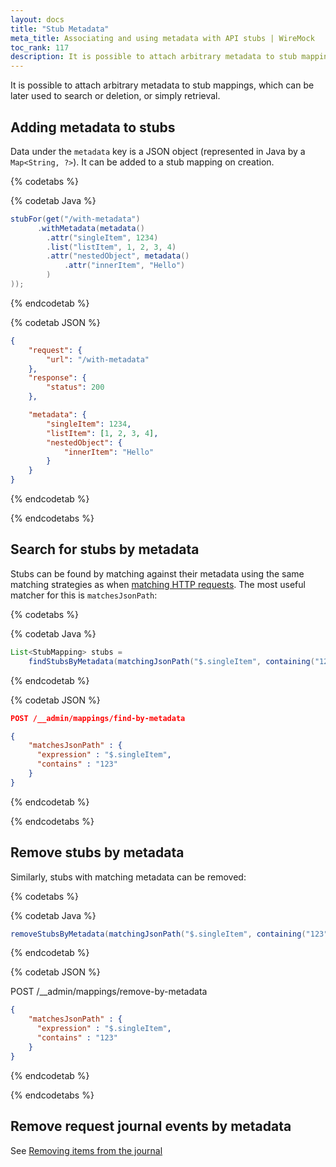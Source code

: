 ```yaml
---
layout: docs
title: "Stub Metadata"
meta_title: Associating and using metadata with API stubs | WireMock
toc_rank: 117
description: It is possible to attach arbitrary metadata to stub mappings, which can be later used to search or deletion, or simply retrieval.
---
```


It is possible to attach arbitrary metadata to stub mappings, which can be later used to search or deletion, or simply retrieval.

## Adding metadata to stubs

Data under the `metadata` key is a JSON object (represented in Java by a `Map<String, ?>`). It can be added to a stub mapping on creation.

{% codetabs %}

{% codetab Java %}

```java
stubFor(get("/with-metadata")
      .withMetadata(metadata()
        .attr("singleItem", 1234)
        .list("listItem", 1, 2, 3, 4)
        .attr("nestedObject", metadata()
            .attr("innerItem", "Hello")
        )
));
```

{% endcodetab %}

{% codetab JSON %}

```json
{
    "request": {
        "url": "/with-metadata"
    },
    "response": {
        "status": 200
    },

    "metadata": {
        "singleItem": 1234,
        "listItem": [1, 2, 3, 4],
        "nestedObject": {
            "innerItem": "Hello"
        }
    }
}
```

{% endcodetab %}

{% endcodetabs %}

## Search for stubs by metadata

Stubs can be found by matching against their metadata using the same matching strategies as when [matching HTTP requests](../request-matching/).
The most useful matcher for this is `matchesJsonPath`:

{% codetabs %}

{% codetab Java %}

```java
List<StubMapping> stubs =
    findStubsByMetadata(matchingJsonPath("$.singleItem", containing("123")));
```

{% endcodetab %}

{% codetab JSON %}

```json
POST /__admin/mappings/find-by-metadata

{
    "matchesJsonPath" : {
      "expression" : "$.singleItem",
      "contains" : "123"
    }
}
```

{% endcodetab %}

{% endcodetabs %}

## Remove stubs by metadata

Similarly, stubs with matching metadata can be removed:

{% codetabs %}

{% codetab Java %}

```java
removeStubsByMetadata(matchingJsonPath("$.singleItem", containing("123")));
```

{% endcodetab %}

{% codetab JSON %}

POST /__admin/mappings/remove-by-metadata

```json
{
    "matchesJsonPath" : {
      "expression" : "$.singleItem",
      "contains" : "123"
    }
}
```

{% endcodetab %}

{% endcodetabs %}

## Remove request journal events by metadata

See [Removing items from the journal](../verifying#by-criteria)
